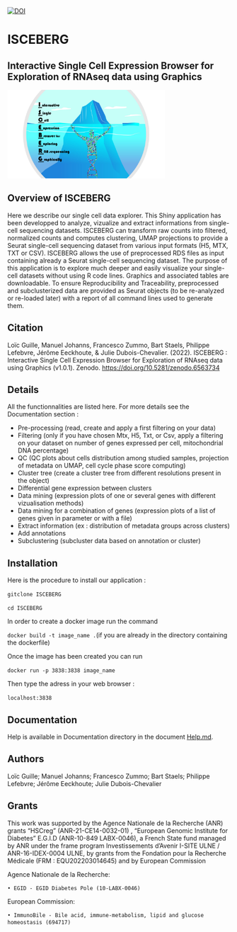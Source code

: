 [![DOI](https://zenodo.org/badge/DOI/10.5281/zenodo.6563734.svg)](https://doi.org/10.5281/zenodo.6563734)

# ISCEBERG
## Interactive Single Cell Expression Browser for Exploration of RNAseq data using Graphics 

<img src=application/www/iceberg2.png height="200">

## Overview of ISCEBERG

Here we describe our single cell data explorer. This Shiny application has been developped to analyze, vizualize and extract informations from single-cell sequencing datasets. ISCEBERG can transform raw counts into filtered, normalized counts and computes clustering, UMAP projections to provide a Seurat single-cell sequencing dataset from various input formats (H5, MTX, TXT or CSV). ISCEBERG allows the use of preprocessed RDS files as input containing already a Seurat single-cell sequencing dataset. The purpose of this application is to explore much deeper and easily visualize your single-cell datasets without using R code lines. Graphics and associated tables are downloadable. To ensure Reproducibility and Traceability, preprocessed and subclusterized data are provided as Seurat objects (to be re-analyzed or re-loaded later) with a report of all command lines used to generate them. 

## Citation

Loïc Guille, Manuel Johanns, Francesco Zummo, Bart Staels, Philippe Lefebvre, Jérôme Eeckhoute, & Julie Dubois-Chevalier. (2022). ISCEBERG : Interactive Single Cell Expression Browser for Exploration of RNAseq data using Graphics (v1.0.1). Zenodo. https://doi.org/10.5281/zenodo.6563734

## Details 

All the functionnalities are listed here. For more details see the Documentation section :

- Pre-processing (read, create and apply a first filtering on your data)
- Filtering (only if you have chosen  Mtx, H5, Txt, or Csv, apply a filtering on your dataset on number of genes expressed per cell, mitochondrial DNA percentage)
- QC (QC plots about cells distribution among studied samples, projection of metadata on UMAP, cell cycle phase score computing)
- Cluster tree (create a cluster tree from different resolutions present in the object)
- Differential gene expression between clusters
- Data mining (expression plots  of one or several genes with different vizualisation methods)
- Data mining for a combination of genes (expression plots of a list of genes given in parameter or with a file)
- Extract information (ex : distribution of metadata groups across clusters)
- Add annotations
- Subclustering (subcluster data based on annotation or cluster)

## Installation 

Here is the procedure to install our application :

`gitclone ISCEBERG`

`cd ISCEBERG`

In order to create a docker image run the command

`docker build -t image_name .`(if you are already in the directory containing the dockerfile)

Once the image has been created you can run

`docker run -p 3838:3838 image_name`

Then type the adress in your web browser :

`localhost:3838`

## Documentation

Help is available in Documentation directory in the document [Help.md](https://github.com/loicguille/ISCEBERG/blob/master/Documentation/Help.md). 

## Authors

Loïc Guille;  Manuel Johanns;  Francesco Zummo;  Bart Staels;  Philippe Lefebvre;  Jérôme Eeckhoute;  Julie Dubois-Chevalier

## Grants

This work was supported by the Agence Nationale de la Recherche (ANR) grants “HSCreg” (ANR-21-CE14-0032-01) , “European Genomic Institute for Diabetes” E.G.I.D (ANR-10-849 LABX-0046), a French State fund managed by ANR under the frame program Investissements d’Avenir I-SITE ULNE / ANR-16-IDEX-0004 ULNE,  by grants from the Fondation pour la Recherche Médicale (FRM : EQU202203014645) and by European Commission

Agence Nationale de la Recherche:
    
    • EGID - EGID Diabetes Pole (10-LABX-0046) 

European Commission:
    
    • ImmunoBile - Bile acid, immune-metabolism, lipid and glucose homeostasis (694717) 
